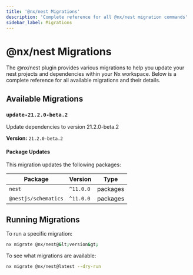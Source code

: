 ```yaml
---
title: '@nx/nest Migrations'
description: 'Complete reference for all @nx/nest migration commands'
sidebar_label: Migrations
---
```


# @nx/nest Migrations

The @nx/nest plugin provides various migrations to help you update your nest projects and dependencies within your Nx workspace.
Below is a complete reference for all available migrations and their details.

## Available Migrations

### `update-21.2.0-beta.2`

Update dependencies to version 21.2.0-beta.2

**Version:** `21.2.0-beta.2`

#### Package Updates

This migration updates the following packages:

| Package              | Version   | Type     |
| -------------------- | --------- | -------- |
| `nest`               | `^11.0.0` | packages |
| `@nestjs/schematics` | `^11.0.0` | packages |

## Running Migrations

To run a specific migration:

```bash
nx migrate @nx/nest@&lt;version&gt;
```

To see what migrations are available:

```bash
nx migrate @nx/nest@latest --dry-run
```

